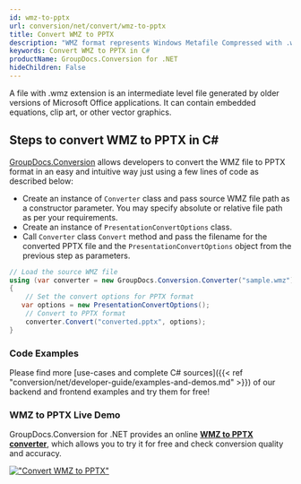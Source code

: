 ```yaml
---
id: wmz-to-pptx
url: conversion/net/convert/wmz-to-pptx
title: Convert WMZ to PPTX
description: "WMZ format represents Windows Metafile Compressed with .wmz extension. Learn how to convert WMZ to PPTX file programmatically in C# language using GroupDocs.Conversion for .NET library."
keywords: Convert WMZ to PPTX in C#
productName: GroupDocs.Conversion for .NET
hideChildren: False
---
```


A file with .wmz extension is an intermediate level file generated by older versions of Microsoft Office applications. It can contain embedded equations, clip art, or other vector graphics.

## Steps to convert WMZ to PPTX in C#

[GroupDocs.Conversion](https://products.groupdocs.com/conversion/net) allows developers to convert the WMZ file to PPTX format in an easy and intuitive way just using a few lines of code as described below:

* Create an instance of `Converter` class and pass source WMZ file path as a constructor parameter. You may specify absolute or relative file path as per your requirements. 
* Create an instance of `PresentationConvertOptions` class.
* Call `Converter` class `Convert` method and pass the filename for the converted PPTX file and the `PresentationConvertOptions` object from the previous step as parameters.

```csharp
// Load the source WMZ file
using (var converter = new GroupDocs.Conversion.Converter("sample.wmz"))
{
    // Set the convert options for PPTX format
   var options = new PresentationConvertOptions();
    // Convert to PPTX format
    converter.Convert("converted.pptx", options);
}
```

### Code Examples

Please find more [use-cases and complete C# sources]({{< ref "conversion/net/developer-guide/examples-and-demos.md" >}}) of our backend and frontend examples and try them for free!

### WMZ to PPTX Live Demo

GroupDocs.Conversion for .NET provides an online [**WMZ to PPTX converter**](https://products.groupdocs.app/conversion/wmz-to-pptx), which allows you to try it for free and check conversion quality and accuracy.

[!["Convert WMZ to PPTX"](conversion/net/images/convert-to-pptx/convert-wmz-to-pptx.png)](https://products.groupdocs.app/conversion/wmz-to-pptx)